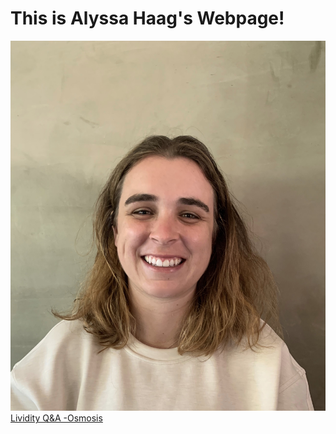 # This is Alyssa Haag's Webpage! 
![Me](/IMG_5463.jpg)
[Lividity Q&A -Osmosis](https://www.osmosis.org/answers/lividity)
